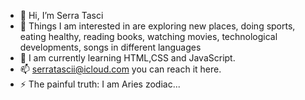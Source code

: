 - 👋 Hi, I’m Serra Tasci
- 👀 Things I am interested in are exploring new places, doing sports, eating healthy, reading books, watching movies, technological developments, songs in different languages
- 🌱 I am currently learning HTML,CSS and JavaScript.
- 📫 serratascii@icloud.com you can reach it here.
- ⚡ The painful truth: I am Aries zodiac...

<!---
serraatasci/serraatasci is a ✨ special ✨ repository because its `README.md` (this file) appears on your GitHub profile.
You can click the Preview link to take a look at your changes.
--->
